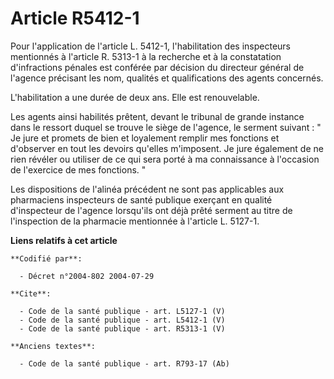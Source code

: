 # Article R5412-1

Pour l'application de l'article L. 5412-1, l'habilitation des inspecteurs mentionnés à l'article R. 5313-1 à la recherche et
à la constatation d'infractions pénales est conférée par décision du directeur général de l'agence précisant les nom,
qualités et qualifications des agents concernés. 

L'habilitation a une durée de deux ans. Elle est renouvelable. 

Les agents ainsi habilités prêtent, devant le tribunal de grande instance dans le ressort duquel se trouve le siège de
l'agence, le serment suivant : " Je jure et promets de bien et loyalement remplir mes fonctions et d'observer en tout les
devoirs qu'elles m'imposent. Je jure également de ne rien révéler ou utiliser de ce qui sera porté à ma connaissance à
l'occasion de l'exercice de mes fonctions. " 

Les dispositions de l'alinéa précédent ne sont pas applicables aux pharmaciens inspecteurs de santé publique exerçant en
qualité d'inspecteur de l'agence lorsqu'ils ont déjà prêté serment au titre de l'inspection de la pharmacie mentionnée à
l'article L. 5127-1.

**Liens relatifs à cet article**

	**Codifié par**:

	  - Décret n°2004-802 2004-07-29

	**Cite**:

	  - Code de la santé publique - art. L5127-1 (V)
	  - Code de la santé publique - art. L5412-1 (V)
	  - Code de la santé publique - art. R5313-1 (V)

	**Anciens textes**:

	  - Code de la santé publique - art. R793-17 (Ab)
